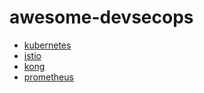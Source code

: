 # awesome-devsecops

* [kubernetes](https://kubernetes.io/)
* [istio](https://istio.io/)
* [kong](https://konghq.com/kong/)
* [prometheus](https://prometheus.io/)
